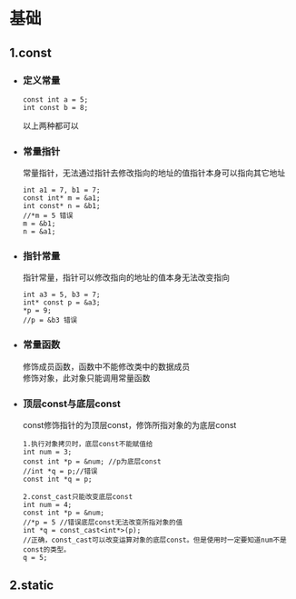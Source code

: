 # 基础

## 1.const

* ### 定义常量  
    ```
    const int a = 5;
    int const b = 8;
    ```
    以上两种都可以

* ### 常量指针
    常量指针，无法通过指针去修改指向的地址的值指针本身可以指向其它地址
    ```
    int a1 = 7, b1 = 7;
    const int* m = &a1;
    int const* n = &b1;
    //*m = 5 错误
    m = &b1;
    n = &a1;
    ```

* ### 指针常量
    指针常量，指针可以修改指向的地址的值本身无法改变指向
    ```
    int a3 = 5, b3 = 7;
    int* const p = &a3;
    *p = 9;
    //p = &b3 错误
    ```

* ### 常量函数
    修饰成员函数，函数中不能修改类中的数据成员  
    修饰对象，此对象只能调用常量函数

* ### 顶层const与底层const
    const修饰指针的为顶层const，修饰所指对象的为底层const  
    ```
    1.执行对象拷贝时，底层const不能赋值给
    int num = 3;
    const int *p = &num; //p为底层const
    //int *q = p;//错误
    const int *q = p;
    
    2.const_cast只能改变底层const
    int num = 4;
    const int *p = &num;
    //*p = 5 //错误底层const无法改变所指对象的值
    int *q = const_cast<int*>(p); 
    //正确，const_cast可以改变运算对象的底层const。但是使用时一定要知道num不是const的类型。
    q = 5;
    ```
## 2.static
